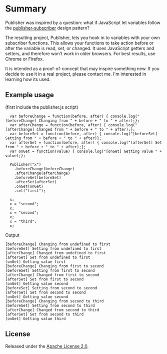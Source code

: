 Summary
=======

Publisher was inspired by a question: what if JavaScript let variables follow the [publisher-subscriber](http://en.wikipedia.org/wiki/Publish/subscribe) design pattern?

The resulting project, Publisher, lets you hook in to variables with your own subscriber functions.  This allows your functions to take action before or after the variable is read, set, or changed.  It uses JavaScript getters and setters, and therefore won't work in older browsers. For best results, use Chrome or Firefox.

It is intended as a proof-of-concept that may inspire something new.  If you decide to use it in a real project, please contact me.  I'm interested in learning how its used.

Example usage
-------------

(first include the publisher.js script)

~~~
  var beforeChange = function(before, after) { console.log("[beforeChange] Changing from " + before + " to " + after);};
  var afterChange = function(before, after) { console.log("[afterChange] Changed from " + before + " to " + after);};
  var beforeSet = function(before, after) { console.log("[beforeSet] Setting from " + before + " to " + after)};
  var afterSet = function(before, after) { console.log("[afterSet] Set from " + before + " to " + after);};
  var onGet = function(value) { console.log("[onGet] Getting value " + value);};
  
  Publisher("x")
    .beforeChange(beforeChange)
    .afterChange(afterChange)
    .beforeSet(beforeSet)
    .afterSet(afterSet)
    .onGet(onGet)
    .set("first");
  
  x;
  x = "second";
  x;
  x = "second";
  x;
  x = "third";
  x;
~~~~


Output

~~~
[beforeChange] Changing from undefined to first
[beforeSet] Setting from undefined to first
[afterChange] Changed from undefined to first
[afterSet] Set from undefined to first
[onGet] Getting value first
[beforeChange] Changing from first to second
[beforeSet] Setting from first to second
[afterChange] Changed from first to second
[afterSet] Set from first to second
[onGet] Getting value second
[beforeSet] Setting from second to second
[afterSet] Set from second to second
[onGet] Getting value second
[beforeChange] Changing from second to third
[beforeSet] Setting from second to third
[afterChange] Changed from second to third
[afterSet] Set from second to third
[onGet] Getting value third
~~~

License
-------

Released under the [Apache License 2.0](http://www.apache.org/licenses/LICENSE-2.0.html).
